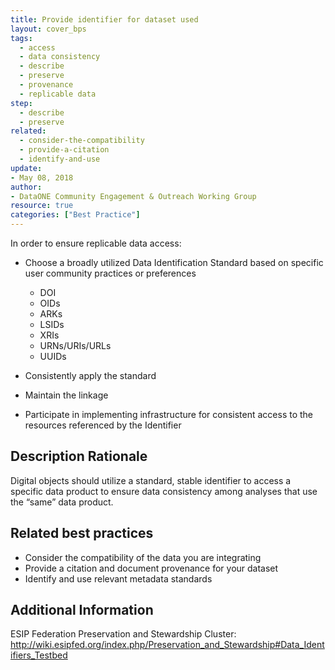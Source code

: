 ```yaml
---
title: Provide identifier for dataset used
layout: cover_bps
tags:
  - access
  - data consistency
  - describe
  - preserve
  - provenance
  - replicable data
step:
  - describe
  - preserve
related:
  - consider-the-compatibility
  - provide-a-citation
  - identify-and-use
update:
- May 08, 2018
author:
- DataONE Community Engagement & Outreach Working Group
resource: true
categories: ["Best Practice"]
---
```




In order to ensure replicable data access:

- Choose a broadly utilized Data Identification Standard based on specific user community practices or preferences
  - DOI
  - OIDs
  - ARKs
  - LSIDs
  - XRIs
  - URNs/URIs/URLs
  - UUIDs

- Consistently apply the standard

- Maintain the linkage

- Participate in implementing infrastructure for consistent access to the resources referenced by the Identifier

## Description Rationale

Digital objects should utilize a standard, stable identifier to access a specific data product to ensure data consistency among analyses that use the “same” data product.

## Related best practices

- Consider the compatibility of the data you are integrating
- Provide a citation and document provenance for your dataset
- Identify and use relevant metadata standards

## Additional Information

ESIP Federation Preservation and Stewardship Cluster: http://wiki.esipfed.org/index.php/Preservation_and_Stewardship#Data_Identifiers_Testbed
